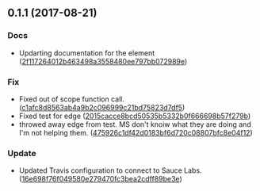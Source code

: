 <a name="0.1.1"></a>
## 0.1.1 (2017-08-21)


### Docs

* Updarting documentation for the element ([2f117264012b463498a3558480ee797bb072989e](https://github.com/advanced-rest-client/cookie-jar/commit/2f117264012b463498a3558480ee797bb072989e))

### Fix

* Fixed out of scope function call. ([c1afc8d8563ab4a9b2c096999c21bd75823d7df5](https://github.com/advanced-rest-client/cookie-jar/commit/c1afc8d8563ab4a9b2c096999c21bd75823d7df5))
* Fixed test for edge ([2015cacce8bcd50535b5332b0f666698b57f279b](https://github.com/advanced-rest-client/cookie-jar/commit/2015cacce8bcd50535b5332b0f666698b57f279b))
* throwed away edge from test. MS don't knoiw what they are doing and I'm not helping them. ([475926c1df42d0183bf6d720c08807bfc8e04f12](https://github.com/advanced-rest-client/cookie-jar/commit/475926c1df42d0183bf6d720c08807bfc8e04f12))

### Update

* Updated Travis configuration to connect to Sauce Labs. ([16e698f76f049580e279470fc3bea2cdff89be3e](https://github.com/advanced-rest-client/cookie-jar/commit/16e698f76f049580e279470fc3bea2cdff89be3e))



